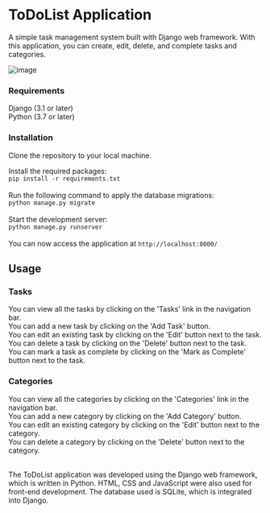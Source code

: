 <h1>ToDoList Application</h1>
A simple task management system built with Django web framework. With this application, you can create, edit, delete, and complete tasks and categories.<br>

![image](https://user-images.githubusercontent.com/96372115/216814245-cf7b30f1-bf25-438c-a295-ccd5b64bfe79.png)


<h3>Requirements</h3>
Django (3.1 or later)<br>
Python (3.7 or later)
<h3>Installation</h3>
Clone the repository to your local machine.<br>


Install the required packages:<br>
```pip install -r requirements.txt```<br><br>
Run the following command to apply the database migrations:<br>
```python manage.py migrate```<br><br>
Start the development server:<br>
```python manage.py runserver```<br><br>
You can now access the application at ``` http://localhost:8000/ ```

<h2>Usage</h2>
<h3>Tasks</h3>
You can view all the tasks by clicking on the 'Tasks' link in the navigation bar.<br>
You can add a new task by clicking on the 'Add Task' button.<br>
You can edit an existing task by clicking on the 'Edit' button next to the task.<br>
You can delete a task by clicking on the 'Delete' button next to the task.<br>
You can mark a task as complete by clicking on the 'Mark as Complete' button next to the task.<br>
<h3>Categories</h3>
You can view all the categories by clicking on the 'Categories' link in the navigation bar.<br>
You can add a new category by clicking on the 'Add Category' button.<br>
You can edit an existing category by clicking on the 'Edit' button next to the category.<br>
You can delete a category by clicking on the 'Delete' button next to the category.<br><br>

The ToDoList application was developed using the Django web framework, which is written in Python. HTML, CSS and JavaScript were also used for front-end development. The database used is SQLite, which is integrated into Django.
